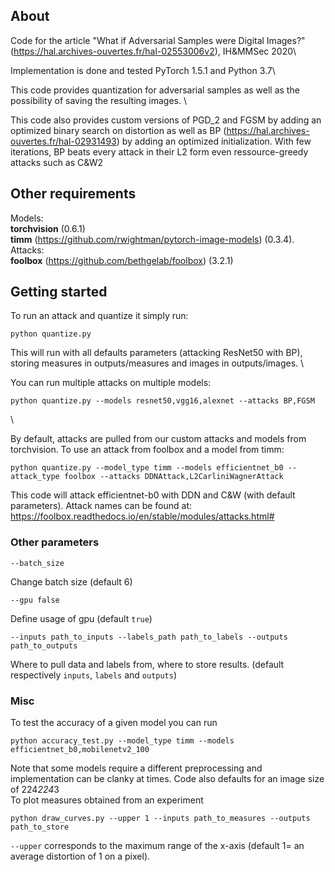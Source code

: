 ## About

Code for the article "What if Adversarial Samples were Digital Images?" (https://hal.archives-ouvertes.fr/hal-02553006v2), IH&MMSec 2020\

Implementation is done and tested PyTorch 1.5.1 and Python 3.7\

This code provides quantization for adversarial samples as well as the possibility of saving the resulting images. \

This code also provides custom versions of PGD_2 and FGSM by adding an optimized binary search on distortion as well as BP (https://hal.archives-ouvertes.fr/hal-02931493) by adding an optimized initialization. With few iterations, BP beats every attack in their L2 form even ressource-greedy attacks such as C&W2


## Other requirements

Models: \
**torchvision** (0.6.1)\
**timm** (https://github.com/rwightman/pytorch-image-models) (0.3.4).\
Attacks:\
**foolbox** (https://github.com/bethgelab/foolbox) (3.2.1)


## Getting started

To run an attack and quantize it simply run:

```
python quantize.py 
```
This will run with all defaults parameters (attacking ResNet50 with BP), storing measures in outputs/measures and images in outputs/images. \

You can run multiple attacks on multiple models:
```
python quantize.py --models resnet50,vgg16,alexnet --attacks BP,FGSM
```
\

By default, attacks are pulled from our custom attacks and models from torchvision. To use an attack from foolbox and a model from timm:
```
python quantize.py --model_type timm --models efficientnet_b0 --attack_type foolbox --attacks DDNAttack,L2CarliniWagnerAttack
```
This code will attack efficientnet-b0 with DDN and C&W (with default parameters). Attack names can be found at: https://foolbox.readthedocs.io/en/stable/modules/attacks.html#


### Other parameters

```
--batch_size
```
Change batch size (default 6)
```
--gpu false
```
Define usage of gpu (default  `true`)
```
--inputs path_to_inputs --labels_path path_to_labels --outputs path_to_outputs
```
Where to pull data and labels from, where to store results. (default respectively `inputs`, `labels` and `outputs`)

### Misc

To test the accuracy of a given model you can run 

```
python accuracy_test.py --model_type timm --models efficientnet_b0,mobilenetv2_100
```
Note that some models require a different preprocessing and implementation can be clanky at times. Code also defaults for an image size of 224*224*3\
To plot measures obtained from an experiment
```
python draw_curves.py --upper 1 --inputs path_to_measures --outputs path_to_store
```
`--upper` corresponds to the maximum range of the x-axis (default 1= an average distortion of 1 on a pixel).
